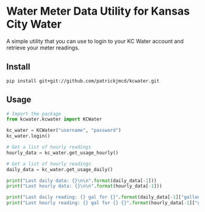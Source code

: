 # Water Meter Data Utility for Kansas City Water

A simple utility that you can use to login to your KC Water account and retrieve your meter readings.

## Install

```Shell
pip install git+git://github.com/patrickjmcd/kcwater.git
```

## Usage

```python
# Import the package
from kcwater.kcwater import KCWater

kc_water = KCWater("username", "password")
kc_water.login()

# Get a list of hourly readings
hourly_data = kc_water.get_usage_hourly()

# Get a list of hourly readings
daily_data = kc_water.get_usage_daily()

print("Last daily data: {}\n\n".format(daily_data[-1]))
print("Last hourly data: {}\n\n".format(hourly_data[-1]))

print("Last daily reading: {} gal for {}".format(daily_data[-1]["gallonsConsumption"], daily_data[-1]["readDate"]))
print("Last hourly reading: {} gal for {} {}".format(hourly_data[-1]["gallonsConsumption"], hourly_data[-1]["readDate"], hourly_data[-1]["readDateTime"]))
```
